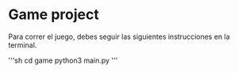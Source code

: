# Game project

Para correr el juego, debes seguir las siguientes instrucciones en la terminal. 

'''sh
cd game
python3 main.py
'''